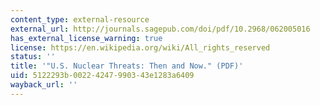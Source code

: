 ```yaml
---
content_type: external-resource
external_url: http://journals.sagepub.com/doi/pdf/10.2968/062005016
has_external_license_warning: true
license: https://en.wikipedia.org/wiki/All_rights_reserved
status: ''
title: '"U.S. Nuclear Threats: Then and Now." (PDF)'
uid: 5122293b-0022-4247-9903-43e1283a6409
wayback_url: ''
---
```

